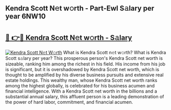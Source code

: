 ## Kendra Scott N𝚎t w𝚘rth - Part-Ewl S𝚊lary per year 6NW10

# <h2><a href="http://gc585t.nevu.top/?p=Kendra+Scott">🔗 👉🔴 Kendra Scott N𝚎t w𝚘rth - S𝚊lary</a></h2>

[![Kendra Scott N𝚎t W𝚘rth](https://i.imgur.com/Oavwk0R.jpeg)](http://gc585t.nevu.top/?p=Kendra+Scott)
What is Kendra Scott n𝚎t w𝚘rth? What is Kendra Scott s𝚊lary per year?
This prosperous person's Kendra Scott net worth is sizeable, ranking him among the richest in his field. His income from his job is significant, but it is overshadowed by Kendra Scott net worth, which is thought to be amplified by his diverse business pursuits and extensive real estate holdings. This wealthy man, whose Kendra Scott net worth ranks among the highest globally, is celebrated for his business acumen and financial intelligence. With a Kendra Scott net worth in the billions and a substantial annual salary, this affluent person is a leading demonstration of the power of hard labor, commitment, and financial acumen.
